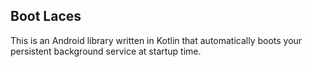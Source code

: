 <h2>Boot Laces</h2>
<p>This is an Android library written in Kotlin that automatically boots your persistent background service at startup time.</p>